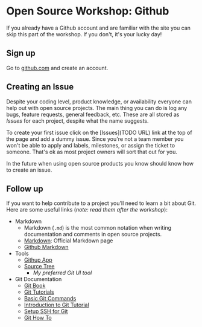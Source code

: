 # Open Source Workshop: Github

If you already have a Github account and are familiar with the site you can skip this part of the workshop. If you don't, it's your lucky day!

## Sign up

Go to [github.com](https://github.com/) and create an account.


## Creating an Issue

Despite your coding level, product knowledge, or availability everyone can help out with open source projects. The main thing you can do is log any bugs, feature requests, general feedback, etc. These are all stored as _Issues_ for each project, despite what the name suggests.

To create your first issue click on the [Issues](TODO URL) link at the top of the page and add a dummy issue. Since you're not a team member you won't be able to apply and labels, milestones, or assign the ticket to someone. That's ok as most project owners will sort that out for you.

In the future when using open source products you know should know how to create an issue.

## Follow up

If you want to help contribute to a project you'll need to learn a bit about Git. Here are some useful links (_note: read them after the workshop_):

- Markdown
  - Markdown (`.md`) is the most common notation when writing documentation and comments in open source projects.
  - [Markdown](http://daringfireball.net/projects/markdown/): Official Markdown page
  - [Github Markdown](https://help.github.com/categories/writing-on-github/)
- Tools
  - [Githup App](https://desktop.github.com/)
  - [Source Tree](https://www.sourcetreeapp.com/)
    - _My preferred Git UI tool_
- Git Documentation
  - [Git Book](https://git-scm.com/book/en/v2)
  - [Git Tutorials](https://www.atlassian.com/git/tutorials)
  - [Basic Git Commands](https://confluence.atlassian.com/stash/basic-git-commands-278071958.html#notfound)
  - [Introduction to Git Tutorial](https://confluence.atlassian.com/bitbucket/git-tutorial-keep-track-of-your-space-station-locations-759857287.html)
  - [Setup SSH for Git](https://confluence.atlassian.com/bitbucket/set-up-ssh-for-git-728138079.html)
  - [Git How To](http://githowto.com/)

